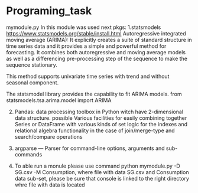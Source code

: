 # Programing_task
mymodule.py 
In this module was used next pkgs: 
1.statsmodels
https://www.statsmodels.org/stable/install.html
Autoregressive integrated moving average (ARIMA):
It explicitly creates a suite of standard structure in time series data and it provides a simple and powerful method for forecasting.
It combines both autoregressive and moving average models as well as a differencing pre-processing step of the sequence to make the sequence stationary. 

This method supports univariate time series with trend and without seasonal component. 

The statsmodel library provides the capability to fit ARIMA models.
from statsmodels.tsa.arima.model import ARIMA

2. Pandas: data processing toolbox in Python witch have 2-dimensional data structure. possible Various facilities for easily combining together Series or DataFrame 
with various kinds of set logic for the indexes and relational algebra functionality in the case of join/merge-type and search/compare operations

3. argparse — Parser for command-line options, arguments and sub-commands

4. To able run a monule please use command python mymodule.py -D SG.csv -M Consumption, where file with data  SG.csv and Consumption data sub-set, 
please be sure that console is linked to the right directory whre file with data is located
